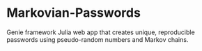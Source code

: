 # Markovian-Passwords
Genie framework Julia web app that creates unique, reproducible passwords using pseudo-random numbers and Markov chains. 
